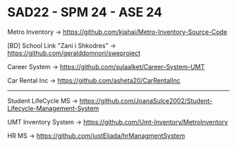 # SAD22 - SPM 24 - ASE 24

Metro Inventory -> https://github.com/kjahaj/Metro-Inventory-Source-Code

[BD] School Link "Zani i Shkodres" -> https://github.com/geralddomnori/sweproject

Career System -> https://github.com/sulaalket/Career-System-UMT

Car Rental Inc -> https://github.com/asheta20/CarRentalInc

----

Student LifeCycle MS -> https://github.com/JoanaSulce2002/Student-Lifecycle-Management-System

UMT Inventory System -> https://github.com/Umt-Inventory/MetroInventory

HR MS -> https://github.com/justEliada/hrManagmentSystem
